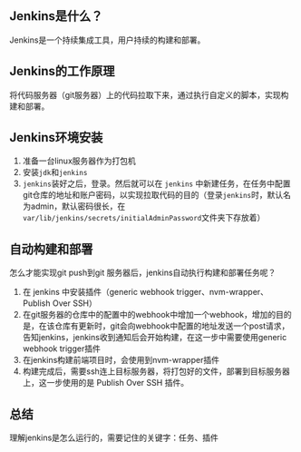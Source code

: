 ## Jenkins是什么？

Jenkins是一个持续集成工具，用户持续的构建和部署。

## Jenkins的工作原理

将代码服务器（git服务器）上的代码拉取下来，通过执行自定义的脚本，实现构建和部署。


## Jenkins环境安装

1. 准备一台linux服务器作为打包机
2. 安装`jdk`和`jenkins`
3. `jenkins`装好之后，登录。然后就可以在 `jenkins` 中新建任务，在任务中配置git仓库的地址和账户密码，以实现拉取代码的目的（登录`jenkins`时，默认名为admin，默认密码很长，在`var/lib/jenkins/secrets/initialAdminPassword`文件夹下存放着）

## 自动构建和部署

怎么才能实现git push到git 服务器后，jenkins自动执行构建和部署任务呢？
1. 在 jenkins 中安装插件（generic webhook trigger、nvm-wrapper、Publish Over SSH）
2. 在git服务器的仓库中的配置中的webhook中增加一个webhook，增加的目的是，在该仓库有更新时，git会向webhook中配置的地址发送一个post请求，告知jenkins，jenkins收到通知后会开始构建，在这一步中需要使用generic webhook trigger插件
3. 在jenkins构建前端项目时，会使用到nvm-wrapper插件
4. 构建完成后，需要ssh连上目标服务器，将打包好的文件，部署到目标服务器上，这一步使用的是 Publish Over SSH 插件。

## 总结

理解jenkins是怎么运行的，需要记住的关键字：任务、插件

